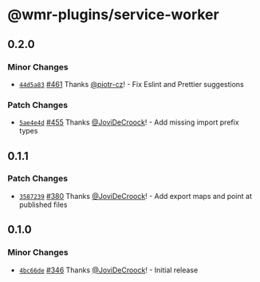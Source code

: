 # @wmr-plugins/service-worker

## 0.2.0

### Minor Changes

- [`44d5a83`](https://github.com/preactjs/wmr/commit/44d5a835aa08fc4e4497706045ce26ba13108b0a) [#461](https://github.com/preactjs/wmr/pull/461) Thanks [@piotr-cz](https://github.com/piotr-cz)! - Fix Eslint and Prettier suggestions

### Patch Changes

- [`5ae4e4d`](https://github.com/preactjs/wmr/commit/5ae4e4dc1c7553ed64d7dbbe7a05281e215d64b2) [#455](https://github.com/preactjs/wmr/pull/455) Thanks [@JoviDeCroock](https://github.com/JoviDeCroock)! - Add missing import prefix types

## 0.1.1

### Patch Changes

- [`3587239`](https://github.com/preactjs/wmr/commit/3587239c23c84f63a2f89d908553801b98a3b05a) [#380](https://github.com/preactjs/wmr/pull/380) Thanks [@JoviDeCroock](https://github.com/JoviDeCroock)! - Add export maps and point at published files

## 0.1.0

### Minor Changes

- [`4bc66de`](https://github.com/preactjs/wmr/commit/4bc66de27c763a9fbf77b2d1a21b5362f810b087) [#346](https://github.com/preactjs/wmr/pull/346) Thanks [@JoviDeCroock](https://github.com/JoviDeCroock)! - Initial release
